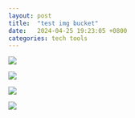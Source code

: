 ```yaml
---
layout: post
title:  "test img bucket"
date:   2024-04-25 19:23:05 +0800
categories: tech tools
---  
```

![](/blog/2024/20240426085239.png!1)

![](/blog/2024/20240426094151.png)

![](/blog/2024/20240426094523.png!1)

![](/blog/2024/20240426094802.png!1)

